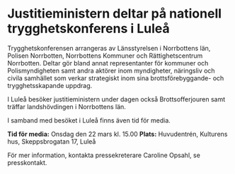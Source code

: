 # Justitieministern deltar på nationell trygghetskonferens i Luleå

Trygghetskonferensen arrangeras av Länsstyrelsen i Norrbottens län, Polisen Norrbotten, Norrbottens Kommuner och Rättighetscentrum Norrbotten. Deltar gör bland annat representanter för kommuner och Polismyndigheten samt andra aktörer inom myndigheter, näringsliv och civila samhället som verkar strategiskt inom sina brottsförebyggande\- och trygghetsskapande uppdrag.

I Luleå besöker justitieministern under dagen också Brottsofferjouren samt träffar landshövdingen i Norrbottens län.

I samband med besöket i Luleå finns även tid för media.

**Tid för media:** Onsdag den 22 mars kl. 15\.00
**Plats:** Huvudentrén, Kulturens hus, Skeppsbrogatan 17, Luleå

För mer information, kontakta pressekreterare Caroline Opsahl, se presskontakt.

